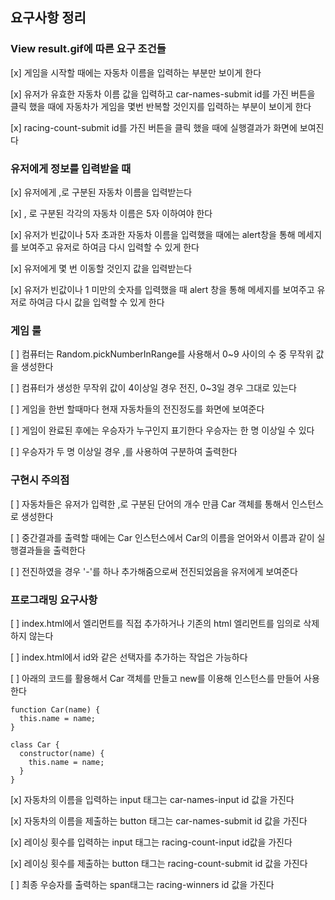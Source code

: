 ## 요구사항 정리

### View result.gif에 따른 요구 조건들

[x] 게임을 시작할 때에는 자동차 이름을 입력하는 부분만 보이게 한다

[x] 유저가 유효한 자동차 이름 값을 입력하고 car-names-submit id를 가진 버튼을 클릭 했을 때에 자동차가 게임을 몇번 반복할 것인지를 입력하는 부분이 보이게 한다

[x] racing-count-submit id를 가진 버튼을 클릭 했을 때에 실행결과가 화면에 보여진다

### 유저에게 정보를 입력받을 때

[x] 유저에게 ,로 구분된 자동차 이름을 입력받는다

[x] , 로 구분된 각각의 자동차 이름은 5자 이하여야 한다

[x] 유저가 빈값이나 5자 초과한 자동차 이름을 입력했을 때에는 alert창을 통해 메세지를 보여주고 유저로 하여금 다시 입력할 수 있게 한다

[x] 유저에게 몇 번 이동할 것인지 값을 입력받는다

[x] 유저가 빈값이나 1 미만의 숫자를 입력했을 때 alert 창을 통해 메세지를 보여주고 유저로 하여금 다시 값을 입력할 수 있게 한다

### 게임 룰

[ ] 컴퓨터는 Random.pickNumberInRange를 사용해서 0~9 사이의 수 중 무작위 값을 생성한다

[ ] 컴퓨터가 생성한 무작위 값이 4이상일 경우 전진, 0~3일 경우 그대로 있는다

[ ] 게임을 한번 할때마다 현재 자동차들의 전진정도를 화면에 보여준다

[ ] 게임이 완료된 후에는 우승자가 누구인지 표기한다 우승자는 한 명 이상일 수 있다

[ ] 우승자가 두 명 이상일 경우 ,를 사용하여 구분하여 출력한다

### 구현시 주의점

[ ] 자동차들은 유저가 입력한 ,로 구분된 단어의 개수 만큼 Car 객체를 통해서 인스턴스로 생성한다

[ ] 중간결과를 출력할 때에는 Car 인스턴스에서 Car의 이름을 얻어와서 이름과 같이 실행결과들을 출력한다

[ ] 전진하였을 경우 '-'를 하나 추가해줌으로써 전진되었음을 유저에게 보여준다

### 프로그래밍 요구사항

[ ] index.html에서 엘리먼트를 직접 추가하거나 기존의 html 엘리먼트를 임의로 삭제하지 않는다

[ ] index.html에서 id와 같은 선택자를 추가하는 작업은 가능하다

[ ] 아래의 코드를 활용해서 Car 객체를 만들고 new를 이용해 인스턴스를 만들어 사용한다

```
function Car(name) {
  this.name = name;
}

class Car {
  constructor(name) {
    this.name = name;
  }
}
```

[x] 자동차의 이름을 입력하는 input 태그는 car-names-input id 값을 가진다

[x] 자동차의 이름을 제출하는 button 태그는 car-names-submit id 값을 가진다

[x] 레이싱 횟수를 입력하는 input 태그는 racing-count-input id값을 가진다

[x] 레이싱 횟수를 제출하는 button 태그는 racing-count-submit id 값을 가진다

[ ] 최종 우승자를 출력하는 span태그는 racing-winners id 값을 가진다
